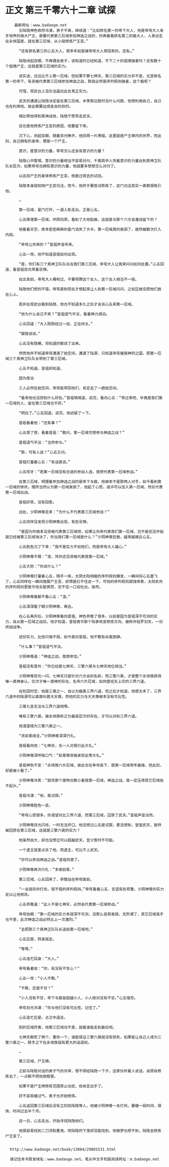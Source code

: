 # 正文 第三千零六十二章 试探
        最新网址：www.badaoge.net
          见陆隐神色依然冷漠，男子不爽，继续道：“比如排名第一的帝下大人，他是帝穹大人亲手培养的强大尸王，是要代表第三厄域参加神选之战的，你再看看排名第二的翡大人，人家出生在永恒国度，就在第三厄域，从小就修炼尸王变。”
      
          “还有排名第三的心五大人，很多年前是被帝穹大人带回来的，还有…”
      
          陆隐闭起双眼，不再理会男子，该知道的已经知道，不下二十的祖境强者吗？还有数十个祖境尸王，这就是第三厄域的实力。
      
          说实话，远远比不上第一厄域，但如果不算七神天，第三厄域的实力并不差，尤其排名第一的帝下，有资格代表第三厄域参加神选之战，那就必然是序列规则强者，这个翡呢？
      
          可惜，观武台上没办法逼出此女真正实力。
      
          武天的遭遇让陆隐决定留在第三厄域，木季那边暂时没什么问题，他想利用自己，自己也在利用他，彼此都要达成各自的目的。
      
          相比帮他得到真神战技，陆隐宁愿带走武天。
      
          这也是他修炼尸王变的原因，他要留下来。
      
          沉下心，闭起双眼，随着目光睁开，他四周一片黑暗，这里就是尸王碑内的世界，而此刻，自己拥有的身体，便是一个尸王。
      
          意识，是意识的力量，帝穹怎么还会有意识的力量？
      
          陆隐心中警惕，意识的力量相当不容易对付，千面局中人凭着意识的力量达到真神卫队队长层次，如果帝穹也拥有意识的力量，他就要多想想怎么对付了。
      
          以这具尸王的身体修炼尸王变，倒是过得去的试验。
      
          陆隐本身就知晓尸王变功法，而今，他终于要尝试修炼了，这门功法其实一直都很吸引他。
      
          …
      
          第一厄域，星门打开，一道人影走出，正是心五。
      
          心五降落第一厄域，环顾四周，看到了大地裂痕，这就是与那个六方会激战留下的？
      
          他看着天空，原本密密麻麻的星门消失了大半，第一厄域真的衰弱了，居然被数次打入内部。
      
          “帝穹让你来的？”昔祖声音传来。
      
          心五一惊，他不知道昔祖如何出现。
      
          “是，你们有三个真神卫队队长在我们第三厄域，帝穹大人让我来问问如何处置。”心五回道，看昔祖目光带着忌惮。
      
          在出发前，帝穹大人嘱咐过，不要得罪这个女人，这个女人相当不一般。
      
          陆隐他们想的不错，帝穹直到现在才想起来让人到第一厄域问问，之前压根没把他们放在心上。
      
          若非在观武台看到陆隐，他也不知道多久之后才会派心五来第一厄域。
      
          “他为什么自己不来？”昔祖语气平淡，看着神力湖泊。
      
          心五回道：“大人刚刚经过一战，正在闭关。”
      
          “跟我说说。”
      
          心五没有隐瞒，将知道的都说了出来。
      
          然而他并不知道帝穹遭遇了始空间，遭遇了陆源，只知道帝穹摧毁神府之国，把第一厄域三个真神卫队队长带到了第三厄域。
      
          心五不知道，昔祖却知道。
      
          因为夜泊
      
          三人必然在始空间，帝穹能带回他们，肯定去了一趟始空间。
      
          “看来他也没捞到什么好处。”昔祖喃喃道，说完，看向心五：“带过来吧，毕竟是我们第一厄域的人，留在第三厄域也不好。”
      
          “明白了。”心五回道，说完，他迟疑了一下。
      
          昔祖看着他：“还有事？”
      
          心五想了想，看着昔祖：“敢问，第一厄域可想参与神选之战？”
      
          昔祖语气平淡：“当然参与。”
      
          “那，可有人选？”心五又问。
      
          昔祖打量着心五：“有话直说。”
      
          心五咬牙：“若第一厄域没有合适的参战人选，我想代表第一厄域参战。”
      
          在第三厄域，明摆着参加神选之战的是帝下与翡，他根本不是那两人对手，如今看到第一厄域的惨状，理所当然认为第一厄域衰弱了，他起了心思，或许可以加入第一厄域，然后代表第一厄域出战。
      
          昔祖好笑，没有回答。
      
          远处，少阴神尊走来：“为什么不代表第三厄域参战？”
      
          心五同样没发现少阴神尊出现，有些忌惮。
      
          “是因为你根本没资格代表第三厄域吧，如果让你来代表我们第一厄域，岂不是还没开始就已经被第三厄域淘汰了，你当我们第一厄域是什么？”少阴神尊狂傲，越来越接近心五。
      
          心五脸色沉了下来：“我不是实力不如他们，而是帝穹大人偏心。”
      
          少阴神尊不屑：“滚，凭你还没资格代表我第一厄域。”
      
          心五大怒：“你说什么？”
      
          少阴神尊打量着心五，随手一挥，太阴太阳相融的序列规则爆发，一瞬间将心五震飞了，心五同样在一瞬间施展尸王变，却愣是扛不住这一下，可怕的序列规则腐蚀体表，太阳炙热的序列规则更是令他五脏俱焚，忍不住一口血吐出，骇然。
      
          少阴神尊看都不看心五：“滚。”
      
          心五深深看了眼少阴神尊，离去。
      
          在心五离开后，少阴神尊看向昔祖，神色恭敬了很多，以前是因为昔祖深不可测的实力，自从第一厄域之战后，他才知道，昔祖竟令那个陆家改变修炼方向，被称作轻罗剑天，一剑终结战争。
      
          这份实力，比他只强不弱，如今面对昔祖，他不敢有丝毫放肆。
      
          “什么事？”昔祖语气平淡。
      
          少阴神尊道：“神选之战，我想参加。”
      
          昔祖没有意外：“你已经是七神天，三擎六昊与七神天地位相当。”
      
          少阴神尊目光一闪，七神天只是针对六方会的名称，而三擎六昊，才是整个永恒族获得唯一真神承认，仅次于唯一真神的存在，名传六片厄域，如同曾经天上宗的三界六道。
      
          在轮回时空，他是三尊之一，自以为媲美三界六道，但之后才知道，他想太多了，三界六道中的陆源可以直面叫嚣大天尊，而他的实力与大天尊根本没有可比性。
      
          三尊九圣无法与三界六道相等。
      
          唯有三擎六昊，被永恒族称之为最高层次的存在，才可以对标三界六道。
      
          他渴望成为三擎六昊之一。
      
          “求前辈成全。”少阴神尊深深行礼。
      
          昔祖看向他：“七神天，无一人对我行此大礼。”
      
          少阴神尊深呼吸口气：“前辈够资格承受此等大礼。”
      
          昔祖神色不变：“永恒族六片厄域，彼此也在争夺高下，我第一厄域常年最强，但此刻，却是被小看了。”
      
          少阴神尊冷笑：“就凭那个废物也敢小看我第一厄域，神选之战，我一定压得其它厄域抬不起头。”
      
          昔祖冷漠：“他，是试探。”
      
          少阴神尊脸色一变。
      
          “帝穹心思很多，你渴望对比三界六道，而第三厄域，囚禁了武天。”昔祖声音淡然。
      
          少阴神尊目光闪烁，一时无法开口，他没想过心五是试探，更没想到，堂堂武天，居然被囚禁在第三厄域，这就是三擎六昊的实力？
      
          他虽然自大，却也没想过可以超越武天，至少暂时不可能。
      
          一个虚主就差点杀了他，而虚主，可比不上武天。
      
          “你可以参加神选之战。”昔祖同意了。
      
          少阴神尊再次行礼：“多谢前辈。”
      
          第三厄域，心五回来了，恭敬站在帝穹面前。
      
          “一击就将你打伤，很不错的序列规则。”帝穹看着心五，言语有些郑重，少阴神尊的实力足以让他侧目。
      
          心五恭敬道：“此人不是七神天，必然会代表第一厄域参战。”
      
          帝穹抬眼：“第一厄域的实力本就深不可测，没那么容易衰弱，无所谓了，其它厄域高手也不差，此次神选之战必然比上一次激烈。”
      
          “去把那三个真神卫队队长送给第一厄域吧。”
      
          心五应是，转身就走。
      
          “等等。”
      
          心五连忙回身：“大人。”
      
          帝穹看着他：“你，有没有不甘心？”
      
          心五一惊：“小人不敢。”
      
          “不敢，还是不甘？”
      
          “小人没有不甘，帝下与翡皆超越小人，小人绝对没有不甘。”心五惶恐。
      
          帝穹目光冷漠：“你与他们没有可比性，记住了。”
      
          心五连忙应是，忐忑中退走。
      
          别的厄域厉害，他第三厄域也不差，就看谁能走到最后吧。
      
          七神天都死了两个，重伤一个，谁能保证三擎六昊就没有损失，如果能让自己人成为三擎六昊之一，联手之下在永恒族就有更大的话语权。
      
          …
      
          第三厄域，尸王碑。
      
          之前与陆隐对话的男子气的牙痒，恨不得给陆隐一下子，这家伙听着人说话，自顾自修炼去了，一点都不把他放眼里。
      
          如果不是尸王碑修炼范围禁止动武，他肯定出手了。
      
          好不容易缓过气，男子也开始修炼。
      
          心五返回第三厄域后没有立刻找陆隐等人，他被少阴神尊一击打伤，要缓一段时间，很快，时间过去半个月。
      
          这一日，心五走出，开始寻找陆隐他们。
      
          他很容易找到二刀流和重鬼，而陆隐的下落却没能找到，他做梦也想不到，陆隐去修炼尸王变了。
      
      
      http://www.badaoge.net/book/13084/29801531.html
      
      请记住本书首发域名：www.badaoge.net。笔尖中文手机版阅读网址：m.badaoge.net